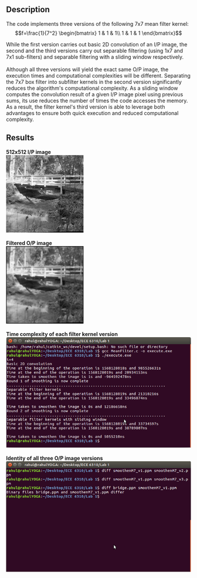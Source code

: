 ## Description
The code implements three versions of the following 7x7 mean filter kernel: <br />
$$f=\frac{1}{7^2} \begin{bmatrix}
1 & 1 & 1\\
1 & 1 & 1
\end{bmatrix}$$

While the first version carries out basic 2D convolution of an I/P image, the second and the third versions carry out separable filtering (using 1x7 and 7x1 sub-filters) and separable filtering with a sliding window respectively.  <br /><br />
Although all three versions will yield the exact same O/P image, the execution times and computational complexities will be different. Separating the 7x7 box filter into subfilter kernels in the second version significantly reduces the algorithm's computational complexity. As a sliding window computes the convolution result of a given I/P image pixel using previous sums, its use reduces the number of times the code accesses the memory. As a result, the filter kernel's third version is able to leverage both advantages to ensure both quick execution and reduced computational complexity. <br />

## Results
**512x512 I/P image** <br />
![](https://github.com/rprasan/Computer-Vision/blob/main/0.%20Traditional%20Computer%20Vision/1.%20Mean%20Filter/Results/CV1.jpg) <br /><br />
**Filtered O/P image** <br />
![](https://github.com/rprasan/Computer-Vision/blob/main/0.%20Traditional%20Computer%20Vision/1.%20Mean%20Filter/Results/CV2.jpg) <br /><br />
**Time complexity of each filter kernel version** <br />
![](https://github.com/rprasan/Computer-Vision/blob/main/0.%20Traditional%20Computer%20Vision/1.%20Mean%20Filter/Results/Result_1.png) <br /><br />
**Identity of all three O/P image versions**  <br />
![](https://github.com/rprasan/Computer-Vision/blob/main/0.%20Traditional%20Computer%20Vision/1.%20Mean%20Filter/Results/Result_2.png) <br /><br />
